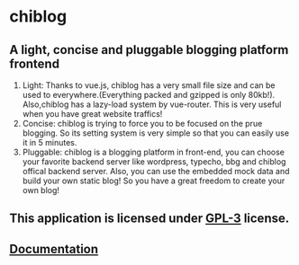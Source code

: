 # chiblog

## A light, concise and pluggable blogging platform frontend

1. Light: Thanks to vue.js, chiblog has a very small file size and can be used to everywhere.(Everything packed and gzipped is only 80kb!). Also,chiblog has a lazy-load system by vue-router. This is very useful when you have great website traffics!
2. Concise: chiblog is trying to force you to be focused on the prue blogging. So its setting system is very simple so that you can easily use it in 5 minutes.
3. Pluggable: chiblog is a blogging platform in front-end, you can choose your favorite backend server like wordpress, typecho, bbg and chiblog offical backend server. Also, you can use the embedded mock data and build your own static blog! So you have a great freedom to create your own blog!

## This application is licensed under [GPL-3](LICENSE) license.

## [Documentation](https://chiblog.apps.chihuo2104.dev/)
